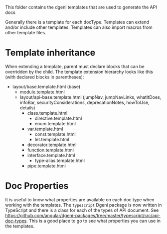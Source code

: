 This folder contains the dgeni templates that are used to generate the API docs

Generally there is a template for each docType. Templates can extend and/or include
other templates. Templates can also import macros from other template files.

# Template inheritance

When extending a template, parent must declare blocks that can be overridden by the
child. The template extension hierarchy looks like this (with declared blocks in parentheses):

- layout/base.template.html (base)
  - module.template.html
  - layout/api-base.template.html (jumpNav, jumpNavLinks, whatItDoes, infoBar, securityConsiderations,
    deprecationNotes, howToUse, details)
    - class.template.html
      - directive.template.html
      - enum.template.html
    - var.template.html
      - const.template.html
      - let.template.html
    - decorator.template.html
    - function.template.html
    - interface.template.html
      - type-alias.template.html
    - pipe.template.html

# Doc Properties

It is useful to know what properties are available on each doc type when working with the templates.
The `typescript` Dgeni package is now written in TypeScript and there is a class for each of the types of
API document. See https://github.com/angular/dgeni-packages/tree/master/typescript/src/api-doc-types.
This is a good place to go to see what properties you can use in the templates.